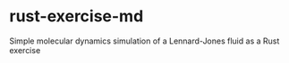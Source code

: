 # rust-exercise-md
Simple molecular dynamics simulation of a Lennard-Jones fluid as a Rust exercise
